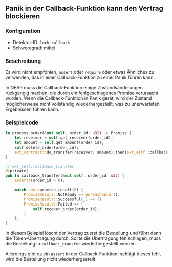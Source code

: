
## Panik in der Callback-Funktion kann den Vertrag blockieren

### Konfiguration

* Detektor-ID: `lock-callback`
* Schweregrad: mittel

### Beschreibung

Es wird nicht empfohlen, `assert` oder `require` oder etwas Ähnliches zu verwenden, das in einer Callback-Funktion zu einer Panik führen kann.

In NEAR muss die Callback-Funktion einige Zustandsänderungen rückgängig machen, die durch ein fehlgeschlagenes Promise verursacht wurden. Wenn die Callback-Funktion in Panik gerät, wird der Zustand möglicherweise nicht vollständig wiederhergestellt, was zu unerwarteten Ergebnissen führen kann.

### Beispielcode

```rust
fn process_order(&mut self, order_id: u32) -> Promise {
    let receiver = self.get_receiver(order_id);
    let amount = self.get_amount(order_id);
    self.delete_order(order_id);
    ext_contract::do_transfer(receiver, amount).then(ext_self::callback_transfer(order_id))
}

// ext_self::callback_transfer
#[private]
pub fn callback_transfer(&mut self, order_id: u32) {
    assert!(order_id > 0);

    match env::promise_result(0) {
        PromiseResult::NotReady => unreachable!(),
        PromiseResult::Successful(_) => {}
        PromiseResult::Failed => {
            self.recover_order(order_id);
        }
    };
}
```

In diesem Beispiel löscht der Vertrag zuerst die Bestellung und führt dann die Token-Übertragung durch. Sollte die Übertragung fehlschlagen, muss die Bestellung in `callback_transfer` wiederhergestellt werden.

Allerdings gibt es ein `assert` in der Callback-Funktion; schlägt dieses fehl, wird die Bestellung nicht wiederhergestellt.
